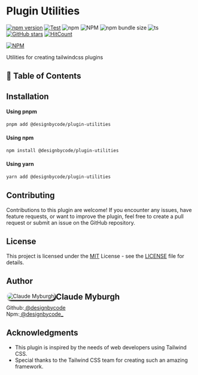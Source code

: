 # Plugin Utilities


[![npm version](https://badge.fury.io/js/@designbycode%2Fplugin-utilities.svg)](https://badge.fury.io/js/@designbycode%2Fplugin-utilities)
[![Test](https://github.com/DesignByCode/plugin-utilities/actions/workflows/test.yaml/badge.svg)](https://github.com/DesignByCode/plugin-utilities/actions/workflows/test.yaml)
![npm](https://img.shields.io/npm/dt/%40designbycode/plugin-utilities)
![NPM](https://img.shields.io/npm/l/%40designbycode%2Fplugin-utilities)
![npm bundle size](https://img.shields.io/bundlephobia/min/%40designbycode%2Fplugin-utilities)
![ts](https://badgen.net/badge/Built%20With/TypeScript/blue)
[![GitHub stars](https://img.shields.io/github/stars/DesignByCode/plugin-utilities?style=social)](https://github.com/DesignByCode/plugin-utilities/stargazers)
[![HitCount](https://hits.dwyl.com/designbycode/plugin-utilities.svg?style=flat)](http://hits.dwyl.com/designbycode/plugin-utilities)


[![NPM](https://nodei.co/npm/@designbycode/plugin-utilities.png)](https://nodei.co/npm/@designbycode/plugin-utilities/)

Utilities for creating tailwindcss plugins



## 📇 Table of Contents

## Installation

#### Using pnpm

```bash
pnpm add @designbycode/plugin-utilities
```

#### Using npm

```bash
npm install @designbycode/plugin-utilities
```

#### Using yarn

```bash
yarn add @designbycode/plugin-utilities
```


## Contributing

Contributions to this plugin are welcome! If you encounter any issues, have feature requests, or want to improve the plugin, feel free to create a pull request or submit an issue on the GitHub repository.

## License

This project is licensed under the [MIT](LICENCE) License - see the [LICENSE](LICENCE) file for details.

## Author

<div>
<img  align="left" style="box-shadow:3px 3px 3px rgba(0,0,0,75);border-radius:1rem;border:solid 2px rgba(255,225,225,.25)" src="https://github.com/designbycode.png?size=130" alt="Claude Myburgh">
</div>
<h2 style="margin-top:0">Claude Myburgh</h2><ul style="padding-left:0;margin-top:-.63rem;list-style:none"><li>Github:<a href="https://github.com/designbycode"> @designbycode</a></li><li>Npm:<a href="https://www.npmjs.
com/~designbycode_"> @designbycode_</a></li></ul>

## Acknowledgments

- This plugin is inspired by the needs of web developers using Tailwind CSS.
- Special thanks to the Tailwind CSS team for creating such an amazing framework.

